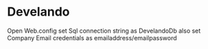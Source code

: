 # Develando

Open Web.config set Sql connection string as DevelandoDb also set Company Email credentials as emailaddress/emailpassword
